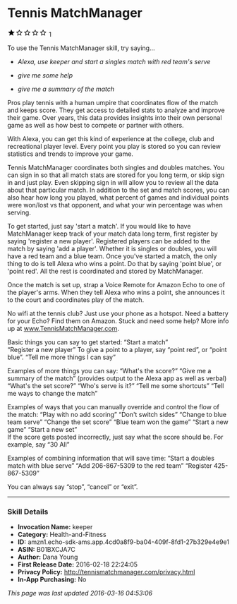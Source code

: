 # Tennis MatchManager
![1 stars](../../../images/ic_star_black_18dp_1x.png)![1 stars](../../../images/ic_star_border_black_18dp_1x.png)![1 stars](../../../images/ic_star_border_black_18dp_1x.png)![1 stars](../../../images/ic_star_border_black_18dp_1x.png)![1 stars](../../../images/ic_star_border_black_18dp_1x.png) 1

To use the Tennis MatchManager skill, try saying...

* *Alexa, use keeper and start a singles match with red team's serve*

* *give me some help*

* *give me a summary of the match*

Pros play tennis with a human umpire that coordinates flow of the match and keeps score. They get access to detailed stats to analyze and improve their game. Over years, this data provides insights into their own personal game as well as how best to compete or partner with others. 

With Alexa, you can get this kind of experience at the college, club and recreational player level. Every point you play is stored so you can review statistics and trends to improve your game. 

Tennis MatchManager coordinates both singles and doubles matches. You can sign in so that all match stats are stored for you long term, or skip sign in and just play. Even skipping sign in will allow you to review all the data about that particular match. In addition to the set and match scores, you can also hear how long you played, what percent of  games and individual points were won/lost vs that opponent, and what your win percentage was when serving.

To get started, just say 'start a match'.  If you would like to have MatchManager keep track of your match data long term, first register by saying 'register a new player'. Registered players can be added to the match by saying 'add a player'. Whether it is singles or doubles, you will have a red team and a blue team. Once you've started a match, the only  thing to do is tell Alexa who wins a point. Do that by saying 'point blue', or 'point red'. All the rest is coordinated and stored by MatchManager. 

Once the match is set up, strap a Voice Remote for Amazon Echo to one of the player's arms. When they tell Alexa who wins a point, she announces it to the court and coordinates play of the match.

No wifi at the tennis club? Just use your phone as a hotspot. Need a battery for your Echo? Find them on Amazon. Stuck and need some help? More info up at www.TennisMatchManager.com.

Basic things you can say to get started: 
 “Start a match”	
“Register a new player”
To give a point to a player, say “point red”, or “point blue”.
“Tell me more things I can say”	
		
Examples of more things you can say:
“What's the score?”
“Give me a summary of the match” (provides output to the Alexa app as well as verbal)
“What's the set score?”
“Who's serve is it?”
“Tell me some shortcuts”
“Tell me ways to change the match”

Examples of ways that you can manually override and control the flow of the match:
“Play with no add scoring”
“Don't switch sides”
“Change to blue team serve”	
“Change the set score”
“Blue team won the game”
“Start a new game”
“Start a new set”	
 If the score gets posted incorrectly, just say what the score should be. For example, say “30 All”
		
Examples of combining information that will save time:
“Start a doubles match with blue serve”
“Add 206-867-5309 to the red team”
“Register 425-867-5309”

You can always say “stop”, “cancel” or “exit”.

***

### Skill Details

* **Invocation Name:** keeper
* **Category:** Health-and-Fitness
* **ID:** amzn1.echo-sdk-ams.app.4cd0a8f9-ba04-409f-8fd1-27b329e4e9e1
* **ASIN:** B01BXCJA7C
* **Author:** Dana Young
* **First Release Date:** 2016-02-18 22:24:05
* **Privacy Policy:** http://tennismatchmanager.com/privacy.html
* **In-App Purchasing:** No

*This page was last updated 2016-03-16 04:53:06*
